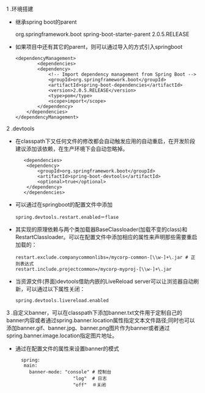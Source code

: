 1 .环境搭建
  
   - 继承spring boot的parent
  
        <parent>
                <groupId>org.springframework.boot</groupId>
                <artifactId>spring-boot-starter-parent</artifactId>
                <version>2.0.5.RELEASE</version>
        </parent>
  - 如果项目中还有其它的parent，则可以通过导入的方式引入springboot
  
        <dependencyManagement>
        		<dependencies>
        		<dependency>
        			<!-- Import dependency management from Spring Boot -->
        			<groupId>org.springframework.boot</groupId>
        			<artifactId>spring-boot-dependencies</artifactId>
        			<version>2.0.5.RELEASE</version>
        			<type>pom</type>
        			<scope>import</scope>
        		</dependency>
        	</dependencies>
        </dependencyManagement>
  
2 .devtools
    
  - 在classpath下又任何文件的修改都会自动触发应用的自动重启，在开发阶段建议添加该依赖，在生产环境下会自动忽略掉。
   
	       <dependencies>
	        <dependency>
	            <groupId>org.springframework.boot</groupId>
	            <artifactId>spring-boot-devtools</artifactId>
	            <optional>true</optional>
	        </dependency>
	       </dependencies>
  - 可以通过在springboot的配置文件中添加
        
    	spring.devtools.restart.enabled＝flase
  - 其实现的原理依赖与两个类加载器BaseClassloader(加载不变的class)和RestartClassloader。可以在配置文件中添加相应的属性来声明那些需要重启加载的：
   
	    restart.exclude.companycommonlibs=/mycorp-common-[\\w-]+\.jar # 正则表达式
	    restart.include.projectcommon=/mycorp-myproj-[\\w-]+\.jar
  - 当资源文件(界面)devtools借助内嵌的LiveReload server可以让浏览器自动刷新，可以通过以下属性关闭：
   
    	spring.devtools.livereload.enabled

3 .自定义banner，可以在classpath下添加banner.txt文件用于定制自己的banner内容或者通过spring.banner.location属性指定文本文件路径;同时也可以添加banner.gif、banner.jpg、banner.png图片作为banner或者通过spring.banner.image.location指定图片地址。
 
 - 通过在配置文件的属性来设置banner的模式

	 	 spring:
		  main:
		    banner-mode: "console" # 控制台 
		    				"log"  # 日志
		    				"off"  ＃关闭